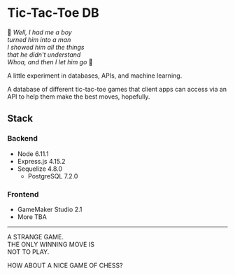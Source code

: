 # Tic-Tac-Toe DB

🎵 *Well, I had me a boy  
turned him into a man  
I showed him all the things  
that he didn't understand  
Whoa, and then I let him go* 🎵

A little experiment in databases, APIs, and machine learning.

A database of different tic-tac-toe games that client apps can access via an API to help them make the best moves, hopefully.

## Stack

### Backend
- Node 6.11.1 
- Express.js 4.15.2
- Sequelize 4.8.0
    - PostgreSQL 7.2.0
    
### Frontend
- GameMaker Studio 2.1
- More TBA

---

A STRANGE GAME.  
THE ONLY WINNING MOVE IS  
NOT TO PLAY.  

HOW ABOUT A NICE GAME OF CHESS?
